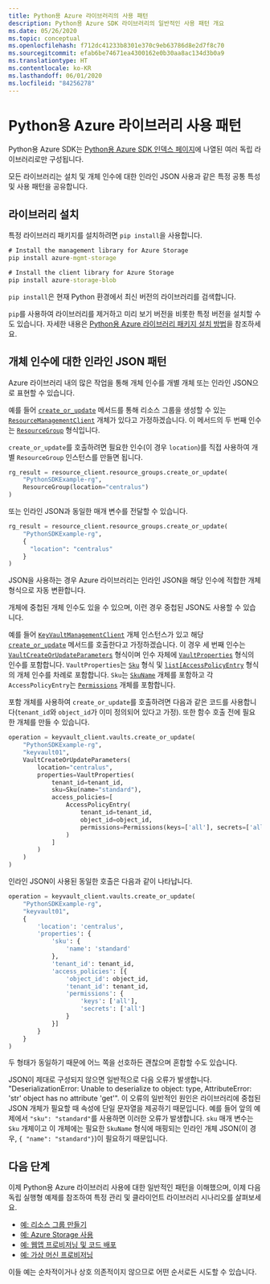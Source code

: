 ```yaml
---
title: Python용 Azure 라이브러리의 사용 패턴
description: Python용 Azure SDK 라이브러리의 일반적인 사용 패턴 개요
ms.date: 05/26/2020
ms.topic: conceptual
ms.openlocfilehash: f712dc41233b8301e370c9eb63786d8e2d7f8c70
ms.sourcegitcommit: efab6be74671ea4300162e0b30aa8ac134d3b0a9
ms.translationtype: HT
ms.contentlocale: ko-KR
ms.lasthandoff: 06/01/2020
ms.locfileid: "84256278"
---
```

# <a name="azure-libraries-for-python-usage-patterns"></a>Python용 Azure 라이브러리 사용 패턴

Python용 Azure SDK는 [Python용 Azure SDK 인덱스 페이지](https://azure.github.io/azure-sdk/releases/latest/all/python.html)에 나열된 여러 독립 라이브러리로만 구성됩니다.

모든 라이브러리는 설치 및 개체 인수에 대한 인라인 JSON 사용과 같은 특정 공통 특성 및 사용 패턴을 공유합니다.

## <a name="library-installation"></a>라이브러리 설치

특정 라이브러리 패키지를 설치하려면 `pip install`을 사용합니다.

```cmd
# Install the management library for Azure Storage
pip install azure-mgmt-storage
```

```cmd
# Install the client library for Azure Storage
pip install azure-storage-blob
```

`pip install`은 현재 Python 환경에서 최신 버전의 라이브러리를 검색합니다.

`pip`를 사용하여 라이브러리를 제거하고 미리 보기 버전을 비롯한 특정 버전을 설치할 수도 있습니다. 자세한 내용은 [Python용 Azure 라이브러리 패키지 설치 방법](azure-sdk-install.md)을 참조하세요.

## <a name="inline-json-pattern-for-object-arguments"></a>개체 인수에 대한 인라인 JSON 패턴

Azure 라이브러리 내의 많은 작업을 통해 개체 인수를 개별 개체 또는 인라인 JSON으로 표현할 수 있습니다.

예를 들어 [`create_or_update`](/python/api/azure-mgmt-resource/azure.mgmt.resource.resources.v2019_10_01.operations.resourcegroupsoperations?view=azure-python#create-or-update-resource-group-name--parameters--custom-headers-none--raw-false----operation-config-) 메서드를 통해 리소스 그룹을 생성할 수 있는 [`ResourceManagementClient`](/python/api/azure-mgmt-resource/azure.mgmt.resource.resources.v2019_10_01.resourcemanagementclient?view=azure-python) 개체가 있다고 가정하겠습니다. 이 메서드의 두 번째 인수는 [`ResourceGroup`](/python/api/azure-mgmt-resource/azure.mgmt.resource.resources.v2019_10_01.models.resourcegroup?view=azure-python) 형식입니다.

`create_or_update`를 호출하려면 필요한 인수(이 경우 `location`)를 직접 사용하여 개별 `ResourceGroup` 인스턴스를 만들면 됩니다.

```python
rg_result = resource_client.resource_groups.create_or_update(
    "PythonSDKExample-rg",
    ResourceGroup(location="centralus")
)
```

또는 인라인 JSON과 동일한 매개 변수를 전달할 수 있습니다.

```python
rg_result = resource_client.resource_groups.create_or_update(
    "PythonSDKExample-rg",
    {
      "location": "centralus"
    }
)
```

JSON을 사용하는 경우 Azure 라이브러리는 인라인 JSON을 해당 인수에 적합한 개체 형식으로 자동 변환합니다.

개체에 중첩된 개체 인수도 있을 수 있으며, 이런 경우 중첩된 JSON도 사용할 수 있습니다.

예를 들어 [`KeyVaultManagementClient`](/python/api/azure-mgmt-keyvault/azure.mgmt.keyvault.v2019_09_01.keyvaultmanagementclient?view=azure-python) 개체 인스턴스가 있고 해당 [`create_or_update`](/python/api/azure-mgmt-keyvault/azure.mgmt.keyvault.v2019_09_01.operations.vaultsoperations?view=azure-python#create-or-update-resource-group-name--vault-name--parameters--custom-headers-none--raw-false--polling-true----operation-config-) 메서드를 호출한다고 가정하겠습니다. 이 경우 세 번째 인수는 [`VaultCreateOrUpdateParameters`](/python/api/azure-mgmt-keyvault/azure.mgmt.keyvault.v2019_09_01.models.vaultcreateorupdateparameters?view=azure-python) 형식이며 인수 자체에 [`VaultProperties`](/python/api/azure-mgmt-keyvault/azure.mgmt.keyvault.v2019_09_01.models.vaultproperties?view=azure-python) 형식의 인수를 포함합니다. `VaultProperties`는 [`Sku`](/python/api/azure-mgmt-keyvault/azure.mgmt.keyvault.v2019_09_01.models.sku?view=azure-python) 형식 및 [`list[AccessPolicyEntry`](/python/api/azure-mgmt-keyvault/azure.mgmt.keyvault.v2019_09_01.models.accesspolicyentry?view=azure-python) 형식의 개체 인수를 차례로 포함합니다. `Sku`는 [`SkuName`](/python/api/azure-mgmt-keyvault/azure.mgmt.keyvault.v2019_09_01.models.skuname?view=azure-python) 개체를 포함하고 각 `AccessPolicyEntry`는 [`Permissions`](/python/api/azure-mgmt-keyvault/azure.mgmt.keyvault.v2019_09_01.models.permissions?view=azure-python) 개체를 포함합니다.

포함 개체를 사용하여 `create_or_update`를 호출하려면 다음과 같은 코드를 사용합니다(`tenant_id`와 `object_id`가 이미 정의되어 있다고 가정). 또한 함수 호출 전에 필요한 개체를 만들 수 있습니다.

```python
operation = keyvault_client.vaults.create_or_update(
    "PythonSDKExample-rg",
    "keyvault01",
    VaultCreateOrUpdateParameters(
        location="centralus",
        properties=VaultProperties(
            tenant_id=tenant_id,
            sku=Sku(name="standard"),
            access_policies=[
                AccessPolicyEntry(
                    tenant_id=tenant_id,
                    object_id=object_id,
                    permissions=Permissions(keys=['all'], secrets=['all'])
                )
            ]
        )
    )
)
```

인라인 JSON이 사용된 동일한 호출은 다음과 같이 나타납니다.

```python
operation = keyvault_client.vaults.create_or_update(
    "PythonSDKExample-rg",
    "keyvault01",
    {
        'location': 'centralus',
        'properties': {
            'sku': {
                'name': 'standard'
            },
            'tenant_id': tenant_id,
            'access_policies': [{
                'object_id': object_id,
                'tenant_id': tenant_id,
                'permissions': {
                    'keys': ['all'],
                    'secrets': ['all']
                }
            }]
        }
    }
)
```

두 형태가 동일하기 때문에 어느 쪽을 선호하든 괜찮으며 혼합할 수도 있습니다.

JSON이 제대로 구성되지 않으면 일반적으로 다음 오류가 발생합니다. "DeserializationError: Unable to deserialize to object: type, AttributeError: 'str' object has no attribute 'get'". 이 오류의 일반적인 원인은 라이브러리에 중첩된 JSON 개체가 필요할 때 속성에 단일 문자열을 제공하기 때문입니다. 예를 들어 앞의 예제에서 `"sku": "standard"`를 사용하면 이러한 오류가 발생합니다. `sku` 매개 변수는 `Sku` 개체이고 이 개체에는 필요한 `SkuName` 형식에 매핑되는 인라인 개체 JSON(이 경우, `{ "name": "standard"}`)이 필요하기 때문입니다.

## <a name="next-steps"></a>다음 단계

이제 Python용 Azure 라이브러리 사용에 대한 일반적인 패턴을 이해했으며, 이제 다음 독립 실행형 예제를 참조하여 특정 관리 및 클라이언트 라이브러리 시나리오를 살펴보세요.

- [예: 리소스 그룹 만들기](azure-sdk-example-resource-group.md)
- [예: Azure Storage 사용](azure-sdk-example-storage.md)
- [예: 웹앱 프로비저닝 및 코드 배포](azure-sdk-example-web-app.md)
- [예: 가상 머신 프로비저닝](azure-sdk-example-virtual-machines.md)

이들 예는 순차적이거나 상호 의존적이지 않으므로 어떤 순서로든 시도할 수 있습니다.
